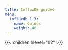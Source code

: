 ```yaml
---
title: InfluxDB guides
menu:
  influxdb_1_3:
    name: Guides
    weight: 40
---
```


{{< children hlevel="h2" >}}
